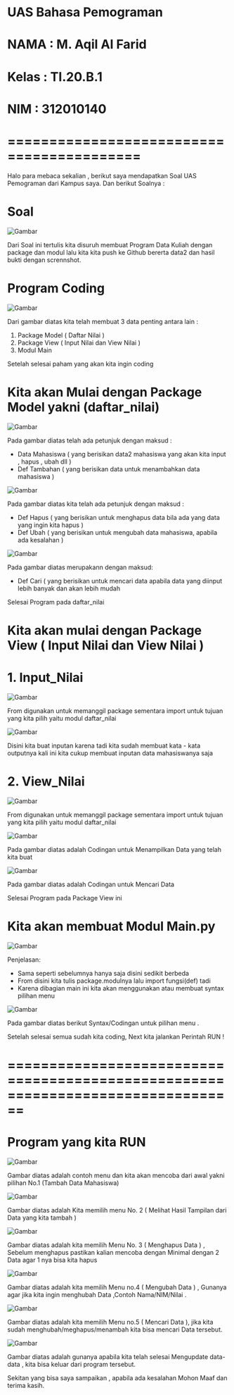 # UAS Bahasa Pemograman                     
#                                           
# NAMA : M. Aqil Al Farid                   
# Kelas : TI.20.B.1                         
# NIM : 312010140                           
#                                           
# ==========================================

Halo para mebaca sekalian , berikut saya mendapatkan Soal UAS Pemograman dari Kampus saya. Dan berikut Soalnya :

# Soal
![Gambar](gambar/uas1.png)


Dari Soal ini tertulis kita disuruh membuat Program Data Kuliah dengan package dan modul lalu kita kita push ke Github bererta data2 dan hasil bukti dengan scrennshot.

# Program Coding

![Gambar](gambar/uas1.1.png)

Dari gambar diatas kita telah membuat 3 data penting antara lain :

1. Package Model ( Daftar Nilai )
2. Package View ( Input Nilai dan View Nilai )
3. Modul Main

Setelah selesai paham yang akan kita ingin coding

# Kita akan Mulai dengan Package Model yakni (daftar_nilai)

![Gambar](gambar/uas2.png)

Pada gambar diatas telah ada petunjuk dengan maksud :

- Data Mahasiswa ( yang berisikan data2 mahasiswa yang akan kita input , hapus , ubah dll )
- Def Tambahan ( yang berisikan data untuk menambahkan data mahasiswa )

![Gambar](gambar/uas3.png)

Pada gambar diatas kita telah ada petunjuk dengan maksud :

- Def Hapus ( yang berisikan untuk menghapus data bila ada yang data yang ingin kita hapus )
- Def Ubah ( yang berisikan untuk mengubah data mahasiswa, apabila ada kesalahan )

![Gambar](gambar/uas4.png)

Pada gambar diatas merupakann dengan maksud:

- Def Cari ( yang berisikan untuk mencari data apabila data yang diinput lebih banyak dan akan lebih mudah

Selesai Program pada daftar_nilai

# Kita akan mulai dengan Package View ( Input Nilai dan View Nilai )

# 1. Input_Nilai

![Gambar](gambar/uas5.png)

From digunakan untuk memanggil package sementara import untuk tujuan yang kita pilih yaitu modul daftar_nilai

![Gambar](gambar/uas16.png)

Disini kita buat inputan karena tadi kita sudah membuat kata - kata outputnya kali ini kita cukup membuat inputan data mahasiswanya saja

# 2. View_Nilai


![Gambar](gambar/uas5.png)

From digunakan untuk memanggil package sementara import untuk tujuan yang kita pilih yaitu modul daftar_nilai

![Gambar](gambar/uas6.png)

Pada gambar diatas adalah Codingan untuk Menampilkan Data yang telah kita buat 

![Gambar](gambar/uas7.png)

Pada gambar diatas adalah Codingan untuk Mencari Data


Selesai Program pada Package View ini 


# Kita akan membuat Modul Main.py

![Gambar](gambar/uas8.png)

Penjelasan:

- Sama seperti sebelumnya hanya saja disini sedikit berbeda
- From disini kita tulis package.modulnya lalu import fungsi(def) tadi
- Karena dibagian main ini kita akan menggunakan atau membuat syntax pilihan menu

![Gambar](gambar/uas9.png)

Pada gambar diatas berikut Syntax/Codingan untuk pilihan menu .

Setelah selesai semua sudah kita coding, Next kita jalankan Perintah RUN !

# ================================================================================

# Program yang kita RUN

![Gambar](gambar/uas10.png)

Gambar diatas adalah contoh menu dan kita akan mencoba dari awal yakni pilihan No.1 (Tambah Data Mahasiswa)

![Gambar](gambar/uas11.png)

Gambar diatas adalah Kita memilih menu No. 2 ( Melihat Hasil Tampilan dari Data yang kita tambah )

![Gambar](gambar/uas12.png)

Gambar diatas adalah kita memilih Menu No. 3 ( Menghapus Data ) , Sebelum menghapus pastikan kalian mencoba dengan Minimal dengan 2 Data agar 1 nya bisa kita hapus

![Gambar](gambar/uas13.png)

Gambar diatas adalah kita memilih Menu no.4 ( Mengubah Data ) , Gunanya agar jika kita ingin menghubah Data ,Contoh Nama/NIM/Nilai .

![Gambar](gambar/uas14.png)

Gambar diatas adalah kita memilih Menu no.5 ( Mencari Data ), jika kita sudah menghubah/meghapus/menambah kita bisa mencari Data tersebut.

![Gambar](gambar/uas15.png)

Gambar diatas adalah gunanya apabila kita telah selesai Mengupdate data-data , kita bisa keluar dari program tersebut.

Sekitan yang bisa saya sampaikan , apabila ada kesalahan Mohon Maaf dan terima kasih.

